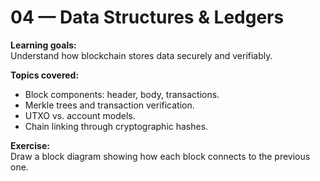 # 04 — Data Structures & Ledgers

**Learning goals:**  
Understand how blockchain stores data securely and verifiably.

**Topics covered:**  
- Block components: header, body, transactions.  
- Merkle trees and transaction verification.  
- UTXO vs. account models.  
- Chain linking through cryptographic hashes.

**Exercise:**  
Draw a block diagram showing how each block connects to the previous one.
